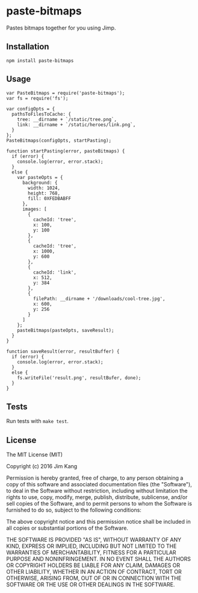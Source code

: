 paste-bitmaps
==================

Pastes bitmaps together for you using Jimp.

Installation
------------

    npm install paste-bitmaps

Usage
-----

    var PasteBitmaps = require('paste-bitmaps');
    var fs = require('fs');

    var configOpts = {
      pathsToFilesToCache: {
        tree: __dirname + `/static/tree.png`,
        link: __dirname + `/static/heroes/link.png`,         
      }
    };
    PasteBitmaps(configOpts, startPasting);

    function startPasting(error, pasteBitmaps) {
      if (error) {
        console.log(error, error.stack);
      }
      else {
        var pasteOpts = {
          background: {
            width: 1024,
            height: 768,
            fill: 0XFEDBABFF
          },
          images: [
            {
              cacheId: 'tree',
              x: 100,
              y: 100
            },
            {
              cacheId: 'tree',
              x: 1000,
              y: 600
            },
            {
              cacheId: 'link',
              x: 512,
              y: 384
            },
            {
              filePath: __dirname + '/downloads/cool-tree.jpg',
              x: 600,
              y: 256
            }
          ]
        };
        pasteBitmaps(pasteOpts, saveResult);
      }
    }

    function saveResult(error, resultBuffer) {
      if (error) {
        console.log(error, error.stack);
      }
      else {
        fs.writeFile('result.png', resultBufer, done);
      }
    }

Tests
-----

Run tests with `make test`.

License
-------

The MIT License (MIT)

Copyright (c) 2016 Jim Kang

Permission is hereby granted, free of charge, to any person obtaining a copy
of this software and associated documentation files (the "Software"), to deal
in the Software without restriction, including without limitation the rights
to use, copy, modify, merge, publish, distribute, sublicense, and/or sell
copies of the Software, and to permit persons to whom the Software is
furnished to do so, subject to the following conditions:

The above copyright notice and this permission notice shall be included in
all copies or substantial portions of the Software.

THE SOFTWARE IS PROVIDED "AS IS", WITHOUT WARRANTY OF ANY KIND, EXPRESS OR
IMPLIED, INCLUDING BUT NOT LIMITED TO THE WARRANTIES OF MERCHANTABILITY,
FITNESS FOR A PARTICULAR PURPOSE AND NONINFRINGEMENT. IN NO EVENT SHALL THE
AUTHORS OR COPYRIGHT HOLDERS BE LIABLE FOR ANY CLAIM, DAMAGES OR OTHER
LIABILITY, WHETHER IN AN ACTION OF CONTRACT, TORT OR OTHERWISE, ARISING FROM,
OUT OF OR IN CONNECTION WITH THE SOFTWARE OR THE USE OR OTHER DEALINGS IN
THE SOFTWARE.
